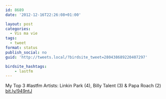```yaml
---
id: 8689
date: '2012-12-16T22:26:08+01:00'

layout: post
categories:
  - Vis ma vie
tags:
  - tweet
format: status
publish_social: no
guid: 'http://tweets.local/?birdsite_tweet=280438689220407297'

birdsite_hashtags:
    - lastfm
---
```


My Top 3 #lastfm Artists: Linkin Park (4), Billy Talent (3) &amp; Papa Roach (2) [bit.ly/949ntJ](http://bit.ly/949ntJ)